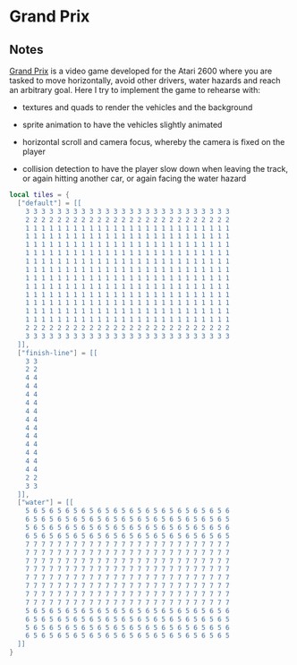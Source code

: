 # Grand Prix

## Notes

[Grand Prix](<https://en.wikipedia.org/wiki/Grand_Prix_(video_game)>) is a video game developed for the Atari 2600 where you are tasked to move horizontally, avoid other drivers, water hazards and reach an arbitrary goal. Here I try to implement the game to rehearse with:

- textures and quads to render the vehicles and the background

- sprite animation to have the vehicles slightly animated

- horizontal scroll and camera focus, whereby the camera is fixed on the player

- collision detection to have the player slow down when leaving the track, or again hitting another car, or again facing the water hazard

```lua
local tiles = {
  ["default"] = [[
    3 3 3 3 3 3 3 3 3 3 3 3 3 3 3 3 3 3 3 3 3 3 3 3 3 3
    2 2 2 2 2 2 2 2 2 2 2 2 2 2 2 2 2 2 2 2 2 2 2 2 2 2
    1 1 1 1 1 1 1 1 1 1 1 1 1 1 1 1 1 1 1 1 1 1 1 1 1 1
    1 1 1 1 1 1 1 1 1 1 1 1 1 1 1 1 1 1 1 1 1 1 1 1 1 1
    1 1 1 1 1 1 1 1 1 1 1 1 1 1 1 1 1 1 1 1 1 1 1 1 1 1
    1 1 1 1 1 1 1 1 1 1 1 1 1 1 1 1 1 1 1 1 1 1 1 1 1 1
    1 1 1 1 1 1 1 1 1 1 1 1 1 1 1 1 1 1 1 1 1 1 1 1 1 1
    1 1 1 1 1 1 1 1 1 1 1 1 1 1 1 1 1 1 1 1 1 1 1 1 1 1
    1 1 1 1 1 1 1 1 1 1 1 1 1 1 1 1 1 1 1 1 1 1 1 1 1 1
    1 1 1 1 1 1 1 1 1 1 1 1 1 1 1 1 1 1 1 1 1 1 1 1 1 1
    1 1 1 1 1 1 1 1 1 1 1 1 1 1 1 1 1 1 1 1 1 1 1 1 1 1
    1 1 1 1 1 1 1 1 1 1 1 1 1 1 1 1 1 1 1 1 1 1 1 1 1 1
    1 1 1 1 1 1 1 1 1 1 1 1 1 1 1 1 1 1 1 1 1 1 1 1 1 1
    1 1 1 1 1 1 1 1 1 1 1 1 1 1 1 1 1 1 1 1 1 1 1 1 1 1
    2 2 2 2 2 2 2 2 2 2 2 2 2 2 2 2 2 2 2 2 2 2 2 2 2 2
    3 3 3 3 3 3 3 3 3 3 3 3 3 3 3 3 3 3 3 3 3 3 3 3 3 3
  ]],
  ["finish-line"] = [[
    3 3
    2 2
    4 4
    4 4
    4 4
    4 4
    4 4
    4 4
    4 4
    4 4
    4 4
    4 4
    4 4
    4 4
    2 2
    3 3
  ]],
  ["water"] = [[
    5 6 5 6 5 6 5 6 5 6 5 6 5 6 5 6 5 6 5 6 5 6 5 6 5 6
    6 5 6 5 6 5 6 5 6 5 6 5 6 5 6 5 6 5 6 5 6 5 6 5 6 5
    5 6 5 6 5 6 5 6 5 6 5 6 5 6 5 6 5 6 5 6 5 6 5 6 5 6
    6 5 6 5 6 5 6 5 6 5 6 5 6 5 6 5 6 5 6 5 6 5 6 5 6 5
    7 7 7 7 7 7 7 7 7 7 7 7 7 7 7 7 7 7 7 7 7 7 7 7 7 7
    7 7 7 7 7 7 7 7 7 7 7 7 7 7 7 7 7 7 7 7 7 7 7 7 7 7
    7 7 7 7 7 7 7 7 7 7 7 7 7 7 7 7 7 7 7 7 7 7 7 7 7 7
    7 7 7 7 7 7 7 7 7 7 7 7 7 7 7 7 7 7 7 7 7 7 7 7 7 7
    7 7 7 7 7 7 7 7 7 7 7 7 7 7 7 7 7 7 7 7 7 7 7 7 7 7
    7 7 7 7 7 7 7 7 7 7 7 7 7 7 7 7 7 7 7 7 7 7 7 7 7 7
    7 7 7 7 7 7 7 7 7 7 7 7 7 7 7 7 7 7 7 7 7 7 7 7 7 7
    7 7 7 7 7 7 7 7 7 7 7 7 7 7 7 7 7 7 7 7 7 7 7 7 7 7
    5 6 5 6 5 6 5 6 5 6 5 6 5 6 5 6 5 6 5 6 5 6 5 6 5 6
    6 5 6 5 6 5 6 5 6 5 6 5 6 5 6 5 6 5 6 5 6 5 6 5 6 5
    5 6 5 6 5 6 5 6 5 6 5 6 5 6 5 6 5 6 5 6 5 6 5 6 5 6
    6 5 6 5 6 5 6 5 6 5 6 5 6 5 6 5 6 5 6 5 6 5 6 5 6 5
  ]]
}
```
